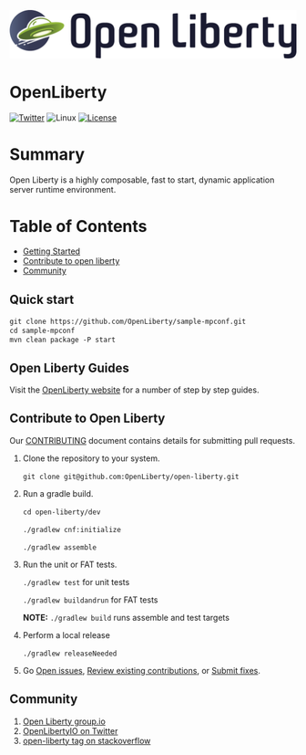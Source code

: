 ![](https://github.com/OpenLiberty/open-liberty/blob/master/logos/logo_horizontal_light_navy.png)

# OpenLiberty

[![Twitter](https://img.shields.io/twitter/url/http/shields.io.svg?style=social)](https://twitter.com/OpenLiberty)
![Linux](https://img.shields.io/badge/os-linux-green.svg?style=flat)
[![License](https://img.shields.io/badge/License-EPL%201.0-green.svg)](https://opensource.org/licenses/EPL-1.0)

# Summary
Open Liberty is a highly composable, fast to start, dynamic application server runtime environment.

# Table of Contents
* [Getting Started](https://github.com/OpenLiberty/open-liberty#getting-started)
* [Contribute to open liberty](https://github.com/OpenLiberty/open-liberty#contribute-to-open-liberty)
* [Community](https://github.com/OpenLiberty/open-liberty#community)

## Quick start
    git clone https://github.com/OpenLiberty/sample-mpconf.git
    cd sample-mpconf
    mvn clean package -P start
    
## Open Liberty Guides
Visit the [OpenLiberty website](http://openliberty.io/guides/) for a number of step by step guides.


## Contribute to Open Liberty
Our [CONTRIBUTING](https://github.com/OpenLiberty/open-liberty/blob/master/CONTRIBUTING.md) document contains details for submitting pull requests.

1. Clone the repository to your system.

    ```git clone git@github.com:OpenLiberty/open-liberty.git```

2. Run a gradle build.

    ```cd open-liberty/dev```
    
    ```./gradlew cnf:initialize```

    ```./gradlew assemble```

3. Run the unit or FAT tests.

   ```./gradlew test``` for unit tests
   
   ```./gradlew buildandrun``` for FAT tests
   
   **NOTE:** ```./gradlew build``` runs assemble and test targets
   
4. Perform a local release

    ```./gradlew releaseNeeded```

4. Go [Open issues](https://github.com/OpenLiberty/open-liberty/issues), [Review existing contributions](https://github.com/OpenLiberty/open-liberty/pulls), or [Submit fixes](https://github.com/OpenLiberty/open-liberty/blob/master/CONTRIBUTING.md).

## Community
1. [Open Liberty group.io](https://groups.io/g/openliberty)
2. [OpenLibertyIO on Twitter](https://twitter.com/OpenLibertyIO)
3. [open-liberty tag on stackoverflow](https://stackoverflow.com/questions/tagged/open-liberty)

